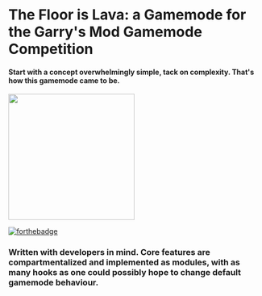 # The Floor is Lava: a Gamemode for the Garry's Mod Gamemode Competition

#### Start with a concept overwhelmingly simple, tack on complexity. That's how this gamemode came to be. 

<img src="http://thebull.club/screenshots/b68923.png" width="250" height="250">


[![forthebadge](http://forthebadge.com/images/badges/approved-by-george-costanza.svg)](http://forthebadge.com)

### Written with developers in mind. Core features are compartmentalized and implemented as modules, with as many hooks as one could possibly hope to change default gamemode behaviour.
